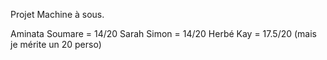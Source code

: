 Projet Machine à sous.

Aminata Soumare = 14/20
Sarah Simon = 14/20
Herbé Kay = 17.5/20 (mais je mérite un 20 perso)
